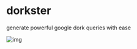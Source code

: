 # dorkster
generate powerful google dork queries with ease

![img](https://files.catbox.moe/grucfv.jpg)
